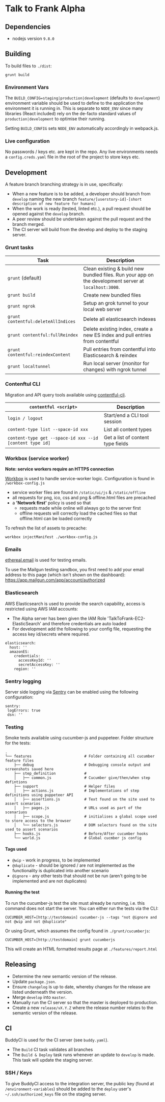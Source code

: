 # Talk to Frank Alpha

## Dependencies

- nodejs version `9.8.0`

## Building

To build files to `./dist`:

`grunt build`

### Environment Vars

The `BUILD_CONFIG=staging|production|development` (defaults to `development`) environment variable should be used to define to the application the environment it is running in. This is separate to `NODE_ENV` since many libraries (React included) rely on the de-facto standard values of `production|development` to optimise their running.

Setting `BUILD_CONFIG` sets `NODE_ENV` automatically accordingly in webpack.js.

### Live configuration

No passwords / keys etc. are kept in the repo. Any live environments needs a `config.creds.yaml` file in the root of the project to store keys etc.

## Development

A feature branch branching strategy is in use, specifically:

- When a new feature is to be added, a developer should branch from `develop` naming the new branch `feature/[userstory-id]-[short description of new feature for humans]`
- When the work is ready (tested, linted etc.), a pull request should be opened against the `develop` branch.
- A peer review should be undertaken against the pull request and the branch merged.
- The CI server will build from the develop and deploy to the staging server.

### Grunt tasks

| Task | Description                                                                      |
| --------------- | -------------------------------------------------------------------------------- |
| `grunt`  (default)                    | Clean existing & build new bundled files. Run your app on the development server at `localhost:3000`.  |
| `grunt build `                        | Create new bundled files                                                      |
| `grunt ngrok`                         | Setup an grok tunnel to your local web server                                 |
| `grunt contentful:deleteAllIndices`   | Delete all elasticsearch indexes                                              |
| `grunt contentful:fullReindex`        | Delete existing index, create a new ES index and pull entries from contentful |
| `grunt contentful:reindexContent`     | Pull entries from contentful into Elasticsearch & reindex                     |
| `grunt localtunnel`                   | Run local server (monitor for changes) with ngrok tunnel                      |


### Contenftul CLI

Migration and API query tools available using [contentful-cli](https://github.com/contentful/contentful-cli).


| `contentful <script>` | Description                                                                      |
| --------------- | -------------------------------------------------------------------------------- |
| `login / logout`           | Start/end a CLI tool session |
| `content-type list --space-id xxx` | List all content types |
| `content-type get --space-id xxx --id [content type id]`| Get a list of content type fields |


### Workbox (service worker)

**Note: service workers require an HTTPS connection**

[Workbox](https://developers.google.com/web/tools/workbox/modules/) is used to handle service-worker logic.  Configuration is
found in ```/workbox-config.js```

* service worker files are found in ```/static/ui/js``` & ```/static/offline```
* all requests for png, ico, css and png & offline.html files are precached
* a **'Network first'** policy is used so that
  * requests made while online will always go to the server first
  * offline requests will correctly load the cached files so that offline.html can be loaded correctly

To refresh the list of assets to precache:

```
workbox injectManifest ./workbox-config.js
```

### Emails

[ethereal.email](https://ethereal.email/) is used for testing emails.

To use the Mailgun testing sandbox, you first need to add your email address
to this page (which isn't shown on the dashboard):
https://app.mailgun.com/app/account/authorized

### Elasticsearch

AWS Elasticsearch is used to provide the search capability, access is restricted using AWS IAM accounts:

- The Alpha server has been given the IAM Role 'TalkToFrank-EC2-ElasticSearch' and therefore credentials are auto loaded
- For development add the following to your config file, requesting the access key id/secrets where required.

```
elasticsearch:
  host: ''
  amazonES:
    credentials:
      accessKeyId: ''
      secretAccessKey: ''
    region: ''
```

### Sentry logging

Server side logging via [Sentry](http://sentry.io) can be enabled using the following configuration:

```
sentry:
 logErrors: true
 dsn: ''
```

### Testing

Smoke tests available using cucumber-js and puppeteer.  Folder structure for the tests:

```
.
└── features                        # Folder containing all cucumber feature files
    ├── debug                       # Debugging console output and screenshots saved here
    ├── step_definition             #
    │   ├── common.js               # Cucumber give/then/when step defintions
    ├── support                     # Helper files
    │   ├── actions.js              # Implementations of step definitions using puppeteer API
    │   ├── assertions.js           # Text found on the site used to assert scenarios
    │   ├── pages.js                # URLs used as part of the scenariuos
    │   ├── scope.js                # initialises a global scope used to store access to the browser
    │   └── selectors.js            # DOM selectors found on the site used to assert scenarios
    ├── hooks.js                    # Before/After cucumber hooks
    └── world.js                    # Global cucmber js config
```

#### Tags used

* `@wip` - work in progress, to be implemented
* `@duplicate` - should be ignored / are not implemented as the functionality is duplicated into another scenario
* `@ignore` - any other tests that should not be run (aren't going to be implemented and are not duplicates)

#### Running the test

To run the cucumber-js test the site must already be running, i.e. this command does not start the server.
You can either run the tests via the CLI:

```
CUCUMBER_HOST=[http://testdomain] cucumber-js --tags "not @ignore and not @wip and not @duplicate"
```

Or using Grunt, which assumes the config found in `./grunt/cucumberjs`:

```
CUCUMBER_HOST=[http://testdomain] grunt cucumberjs
```

This will create an HTML formatted results page at `./features/report.html`



## Releasing

- Determine the new semantic version of the release.
- Update `package.json`.
- Ensure `changelog` is up to date, whereby changes for the release are listed underneath the version.
- Merge `develop` into `master`.
- Manually run the CI server so that the master is deployed to production.
- Create a new `release/vX.Y.Z` where the release number relates to the semantic version of the release.

## CI

BuddyCI is used for the CI server (see `buddy.yaml`).

- The `Build` CI task validates all branches
- The `Build & Deploy` task runs whenever an update to `develop` is made. This task will update the staging server.

### SSH / Keys

To give BuddyCI access to the integration server, the public key (found at `/environment-variables`) should be added to the `deploy` user's `~/.ssh/authorized_keys` file on the staging server.
